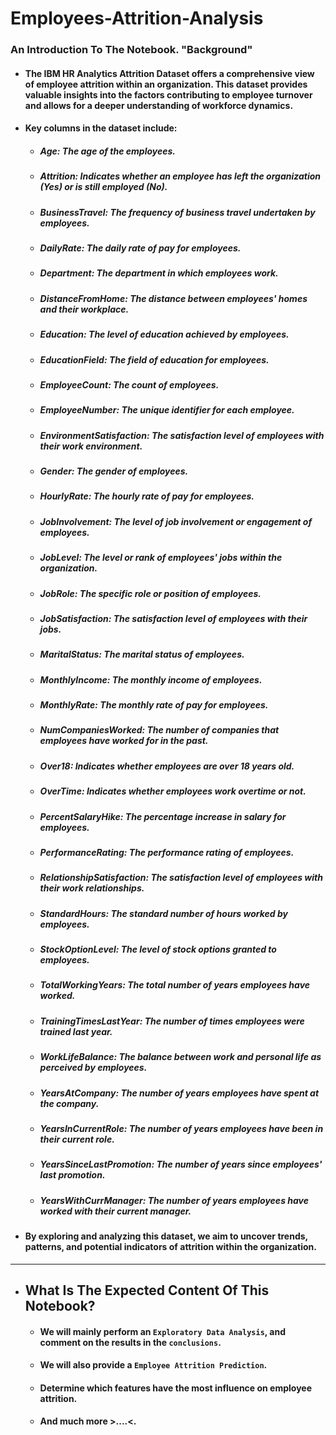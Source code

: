 # Employees-Attrition-Analysis
### An Introduction To The Notebook. "Background"
* #### The IBM HR Analytics Attrition Dataset offers a comprehensive view of employee attrition within an organization. This dataset provides valuable insights into the factors contributing to employee turnover and allows for a deeper understanding of workforce dynamics.

* #### Key columns in the dataset include:
    - ##### Age: The age of the employees.
    - ##### Attrition: Indicates whether an employee has left the organization (Yes) or is still employed (No).
    - ##### BusinessTravel: The frequency of business travel undertaken by employees.
    - ##### DailyRate: The daily rate of pay for employees.
    - ##### Department: The department in which employees work.
    - ##### DistanceFromHome: The distance between employees' homes and their workplace.
    - ##### Education: The level of education achieved by employees.
    - ##### EducationField: The field of education for employees.
    - ##### EmployeeCount: The count of employees.
    - ##### EmployeeNumber: The unique identifier for each employee.
    - ##### EnvironmentSatisfaction: The satisfaction level of employees with their work environment.
    - ##### Gender: The gender of employees.
    - ##### HourlyRate: The hourly rate of pay for employees.
    - ##### JobInvolvement: The level of job involvement or engagement of employees.
    - ##### JobLevel: The level or rank of employees' jobs within the organization.
    - ##### JobRole: The specific role or position of employees.
    - ##### JobSatisfaction: The satisfaction level of employees with their jobs.
    - ##### MaritalStatus: The marital status of employees.
    - ##### MonthlyIncome: The monthly income of employees.
    - ##### MonthlyRate: The monthly rate of pay for employees.
    - ##### NumCompaniesWorked: The number of companies that employees have worked for in the past.
    - ##### Over18: Indicates whether employees are over 18 years old.
    - ##### OverTime: Indicates whether employees work overtime or not.
    - ##### PercentSalaryHike: The percentage increase in salary for employees.
    - ##### PerformanceRating: The performance rating of employees.
    - ##### RelationshipSatisfaction: The satisfaction level of employees with their work relationships.
    - ##### StandardHours: The standard number of hours worked by employees.
    - ##### StockOptionLevel: The level of stock options granted to employees.
    - ##### TotalWorkingYears: The total number of years employees have worked.
    - ##### TrainingTimesLastYear: The number of times employees were trained last year.
    - ##### WorkLifeBalance: The balance between work and personal life as perceived by employees.
    - ##### YearsAtCompany: The number of years employees have spent at the company.
    - ##### YearsInCurrentRole: The number of years employees have been in their current role.
    - ##### YearsSinceLastPromotion: The number of years since employees' last promotion.
    - ##### YearsWithCurrManager: The number of years employees have worked with their current manager.
* #### By exploring and analyzing this dataset, we aim to uncover trends, patterns, and potential indicators of attrition within the organization.
---
- ## What Is The Expected Content Of This Notebook?
    * #### We will mainly perform an `Exploratory Data Analysis`, and comment on the results in the `conclusions`.
    * #### We will also provide a `Employee Attrition Prediction`.
    * #### Determine which features have the most influence on employee attrition.
    * #### And much more >....<.
